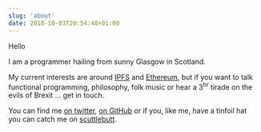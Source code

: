 ```yaml
---
slug: 'about'
date: 2018-10-03T20:54:48+01:00
---
```


Hello

I am a programmer hailing from sunny Glasgow in Scotland.

My current interests are around [IPFS](https://ipfs.io) and [Ethereum](https://ethereum.org), but if you want to talk functional programming, philosophy, folk music or hear a 3<sup>hr</sup> tirade on the evils of Brexit ... get in touch.

You can find me [on twitter](https://twitter.com/john_kane), [on GitHub](https://github.com/kanej) or if you, like me, have a tinfoil hat you can catch me on [scuttlebutt](ssb:@ZRgNSa/KMk+bNPITor1AQVr0S0q+Fs48zaIn4s8WB6A=.ed25519).
